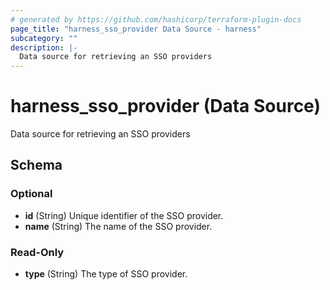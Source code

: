 ```yaml
---
# generated by https://github.com/hashicorp/terraform-plugin-docs
page_title: "harness_sso_provider Data Source - harness"
subcategory: ""
description: |-
  Data source for retrieving an SSO providers
---
```


# harness_sso_provider (Data Source)

Data source for retrieving an SSO providers



<!-- schema generated by tfplugindocs -->
## Schema

### Optional

- **id** (String) Unique identifier of the SSO provider.
- **name** (String) The name of the SSO provider.

### Read-Only

- **type** (String) The type of SSO provider.


